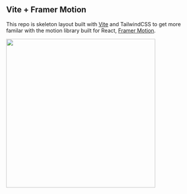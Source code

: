 ## Vite + Framer Motion
This repo is skeleton layout built with [Vite](https://vitejs.dev/) and TailwindCSS to get more familar with the motion library built for React, [Framer Motion](https://www.framer.com/motion/).

<img src="https://cdn.sanity.io/images/etrj839y/production/8e2e9188e4565a4cbe757966c2af2af8a3bc5209-1400x1400.gif" width="400" height="400"/>